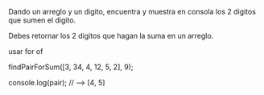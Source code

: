 Dando un arreglo y un digito, encuentra y muestra en consola los 2 digitos que sumen el digito.

Debes retornar los 2 digitos que hagan la suma en un arreglo.

usar for of


findPairForSum([3, 34, 4, 12, 5, 2], 9);


console.log(pair); // --> [4, 5]